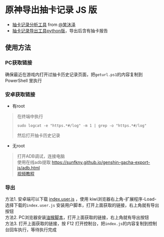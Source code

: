 # 原神导出抽卡记录 JS 版

 - [抽卡记录分析工具](https://voderl.github.io/genshin-gacha-analyzer/) from [@笑沐泽](https://bbs.nga.cn/read.php?tid=25004616&page=16#pid491033187Anchor)  
 - [抽卡记录导出工具python版](https://github.com/sunfkny/genshin-gacha-export)，导出后含有抽卡报告

## 使用方法
### PC获取链接
确保最近在游戏内打开过抽卡历史记录页面，把`geturl.ps1`的内容复制到 PowerShell 里执行  
### 安卓获取链接
 -  有root  
> 在终端中执行
> ```
> sudo logcat -e "https.*#/log" -m 1 | grep -o "https.*#/log"
> ```
> 然后打开抽卡历史记录
 - 无root  
> 打开ADB调试，连接电脑  
> 使用在线adb提取 https://sunfkny.github.io/genshin-gacha-export-js/adb.html  
> [视频教程](https://www.bilibili.com/video/BV1tr4y1K7Ea?p=3)  
### 导出
方法1. 安卓端可以下载 [index.user.js](https://cdn.jsdelivr.net/gh/sunfkny/genshin-gacha-export-js@main/index.user.js) ，使用 kiwi浏览器右上角-扩展程序-Load-选择下载的`index.user.js` 安装用户脚本，打开上面获取的链接，右上角就有导出按钮  
方法2. PC浏览器安装[油猴脚本](https://cdn.jsdelivr.net/gh/sunfkny/genshin-gacha-export-js@main/index.user.js)，打开上面获取的链接，右上角就有导出按钮  
方法3. 打开上面获取的链接，按 F12 打开控制台，把`index.js`的内容复制到控制台回车执行，等待执行完成  

